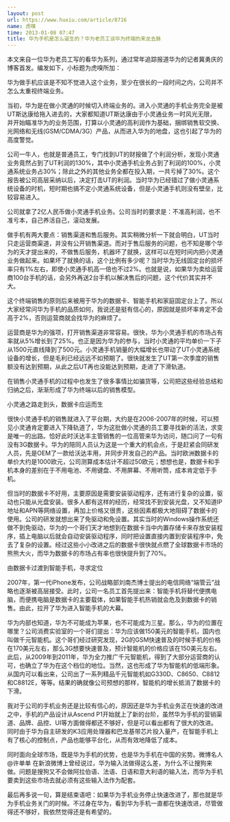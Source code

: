 ```yaml
---
layout: post
url: https://www.huxiu.com/article/8716
name: 虎嗅
time: 2013-01-08 07:47
title: 华为手机是怎么诞生的？华为老员工谈华为终端的来龙去脉
---
```

本文来自一位华为老员工写的看华为系列，通过常年追踪报道华为的记者冀勇庆的博客首发。编发如下，小标题为虎嗅所加：

华为做手机应该是不知不觉进入这个业务，至少在很长的一段时间之内，公司并不怎么太重视终端业务。

当初，华为是在做小灵通的时候切入终端业务的。进入小灵通的手机业务完全是被UT斯达康给拖入进去的，大家都知道UT斯达康由于小灵通业务一时风光无限， 并开始瞄准华为的业务范围，打算以小灵通的高利润作为基础，捆绑销售软交换、光网络和无线(GSM/CDMA/3G）产品，从而进入华为的地盘，这也引起了华为的高度警觉。

公司一牛人，也就是普通员工，专门找到UT的财报做了个利润分析，发现小灵通业务竟然占到了UT利润的130%，其中小灵通手机业务占到了利润的100%，小灵通系统业务占30%；除此之外的其他业务全都在投入期，一共亏掉了30%。这个报告被公司高层采纳以后，决定打击UT的利润。当时华为已经错过了做小灵通系统设备的时机，短时期也搞不定小灵通系统设备，但是小灵通手机则没有壁垒，比较容易进入。

公司就拿了2亿人民币做小灵通手机业务。公司当时的要求是：不准高利润，也不准亏本，自己养活自己，滚动发展。

做手机有两大要点：销售渠道和售后服务。其实稍微分析一下就会明白，UT当时只走运营商渠道，并没有公开销售渠道。而对于售后服务的问题，也不知是哪个华为的天才提出来的，不做售后服务，机器坏了就换，这样可以在短时间内把小灵通业务做起来。如果坏了就换的话，这个比例有多少呢？当时华为无线固定台的损坏率只有1%左右，即使小灵通手机高一倍也不过2%。也就是说，如果华为卖给运营商100台手机的话，会另外再送2台手机以解决售后的问题，这个代价其实并不大。

这个终端销售的原则后来被用于华为的数据卡、智能手机和家庭固定台上了。所以大家经常问华为手机的品质如何，我说还是挺有信心的，原因就是损坏率肯定不会高于2%，否则运营商就会找华为的麻烦了。

运营商是华为的强项，打开销售渠道非常容易。很快，华为小灵通手机的市场占有率就从5%增长到了25%。也正是因为华为的参与，当时小灵通的平均单价一下子从1500元直线降到了500元。小灵通手机销量的大幅增长也带动了UT小灵通系统设备的增长，但是毛利已经远远不如预期了。很快就发生了UT第一次季度的销售额没有达到预期，从此之后UT再也没能达到预期，走进了下滑轨道。

在销售小灵通手机的过程中也发生了很多事情比如骗货等，公司把这些经验总结和归纳之后，渐渐形成了华为终端以后的销售模型。

小灵通之路走到头，数据卡应运而生

很快小灵通手机的销售就进入了平台期，大约是在2006-2007年的时候，可以预见小灵通肯定要进入下降轨道了，华为这批做小灵通的员工要寻找新的活法，求变是唯一的出路。恰好此时沃达丰主管销售的一位高管来华为访问，随口问了一句有没有3G数据卡。华为的陪同人员认为这是一个重大的机会点，于是赶紧会同研发人员，先是OEM了一款给沃达丰用，并同步开发自己的产品。当时欧洲数据卡的单价大约是1000欧元，公司测算成本估计不超过50欧元；想想也是，数据卡和手机本身的差别在于不用电池、不用键盘、不用屏幕、不用听筒，成本肯定低于手机。

但当时的数据卡不好用，主要原因是需要安装驱动程序，还有进行复杂的设置，驱动也只能从光盘安装。很多人都有这样的经历，经常找不到安装光盘，又不知道IP地址和APN等网络设置，再加上价格又很贵，这些因素都极大地阻碍了数据卡的使用。公司的研发就想出来了免驱动和免设置。其实当时的Windows操作系统还做不到免驱动，华为的一个哥们天才地想到在数据卡当中内置存储卡来存放安装程序，插上电脑以后就会自动安装驱动程序，同时把设置直接内置到安装程序中，免去了复杂的设置。经过这些小小改进之后的数据卡很快就点燃了全球数据卡市场的熊熊大火，而华为数据卡的市场占有率也很快提升到了70%。

由数据卡过渡到智能手机，寻求定位

2007年，第一代iPhone发布，公司战略部刘南杰博士提出的电信网络“端管云”战略也逐渐被高层接受。此时，公司一名员工首先提出来：智能手机将替代便携电脑，而便携电脑是数据卡的主要载体，如果智能手机热销就会危及到数据卡的销售。由此，拉开了华为进入智能手机的大幕。

华为内部也知道，华为不可能成为苹果，也不可能成为三星。那么，华为的位置在哪里？公司消费实验室的一个哥们提出：华为应该做150美元的智能手机，国内也叫做千元智能机。这个哥们经过研究发现，2G的GSM快速普及的时候手机的价格在170美元左右，那么3G想要快速普及，预计智能机的价格应该在150美元左右。此后，从2009年到2011年，华为全力推广千元智能机，得到了大部分运营商的认可，也确立了华为在这个档位的地位。当然，这也形成了华为智能机的低端形象。从国内可以看出来，公司出了一系列精品千元智能机如G330D、C8650、C8812和C8812E，等等。结果的确就像公司预想的那样，智能机的增长抵消了数据卡的下滑。

我对于公司的手机业务还是比较有信心的，原因还是华为手机业务正在快速的改进之中，手机的产品设计从Ascend P1开始就上了新的台阶，虽然华为手机的营销渠道、品牌、品控、UI等方面做得都还不够好，但是可以看出都有了很大的改进。同时由于华为自主研发的K3应用处理器和巴龙基带芯片投入量产，在智能手机上有了核心的控制点，产品也能够平台化，从而有效地降低了成本。

同时面向全球市场，既是华为手机的优势，也是华为手机在中国的劣势。微博名人@许单单 在新浪微博上曾经说过，华为输入法做得这么差，为什么不让搜狗来做。问题是搜狗又不会做阿拉伯语、法语、日语和意大利语的输入法，而华为手机要卖到这些市场去就必须有这些输入法作为配套。

最后再多说一句，算是结束语吧：如果华为手机业务停止快速改进了，那也就是华为手机业务关门的时候。不过身在华为，看到华为手机一直都在快速改进，尽管做得还不够好，我依然觉得还是有希望的。

